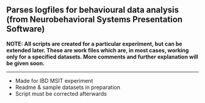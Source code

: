 ## Parses logfiles for behavioural data analysis (from Neurobehavioral Systems Presentation Software)

**NOTE: All scripts are created for a particular experiment, but can be extended later. These are work files which are, in most cases, working only for a specified datasets. More comments and further explanation will be given soon.**

***

- Made for IBD MSIT experiment
- Readme & sample datasets in preparation
- Script must be corrected afterwards






